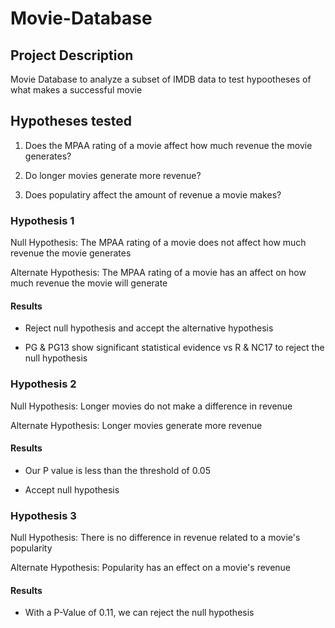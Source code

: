 # Movie-Database
 
## Project Description

Movie Database to analyze a subset of IMDB data to test hypootheses of what makes a successful movie

## Hypotheses tested

1) Does the MPAA rating of a movie affect how much revenue the movie generates?

2) Do longer movies generate more revenue?

3) Does populatiry affect the amount of revenue a movie makes?

### Hypothesis 1

Null Hypothesis: The MPAA rating of a movie does not affect how much revenue the movie generates

Alternate Hypothesis: The MPAA rating of a movie has an affect on how much revenue the movie will generate

#### Results

- Reject null hypothesis and accept the alternative hypothesis

- PG & PG13 show significant statistical evidence vs R & NC17 to reject the null hypothesis

### Hypothesis 2

Null Hypothesis: Longer movies do not make a difference in revenue

Alternate Hypothesis: Longer movies generate more revenue

#### Results

- Our P value is less than the threshold of 0.05

- Accept null hypothesis

### Hypothesis 3

Null Hypothesis: There is no difference in revenue related to a movie's popularity

Alternate Hypothesis: Popularity has an effect on a movie's revenue

#### Results

- With a P-Value of 0.11, we can reject the null hypothesis

##

##
